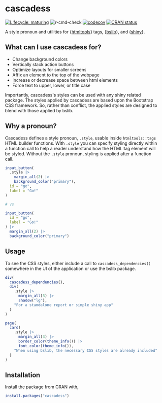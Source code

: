 # cascadess

[![Lifecycle: maturing](https://img.shields.io/badge/lifecycle-maturing-blue.svg)](https://www.tidyverse.org/lifecycle/#maturing)
![r-cmd-check](https://github.com/nteetor/cascadess/workflows/r-cmd-check/badge.svg)
[![codecov](https://codecov.io/github/nteetor/cascadess/branch/main/graph/badge.svg?token=iqPqX81732)](https://codecov.io/github/nteetor/cascadess)
[![CRAN status](https://www.r-pkg.org/badges/version/cascadess)](https://CRAN.R-project.org/package=cascadess)

A style pronoun and utilities for {[htmltools](https://github.com/rstudio/htmltools)} tags, {[bslib](https://github.com/rstudio/bslib)}, and {[shiny](https://github.com/rstudio/shiny)}.

## What can I use cascadess for?

* Change background colors
* Vertically stack action buttons
* Optimize layouts for smaller screens
* Affix an element to the top of the webpage
* Increase or decrease space between html elements
* Force text to upper, lower, or title case

Importantly, cascadess's styles can be used with any shiny related package. The
styles applied by cascadess are based upon the Bootstrap CSS framework. So,
rather than conflict, the applied styles are designed to blend with those
applied by bslib.

## Why a pronoun?

Cascadess defines a style pronoun, `.style`, usable inside `htmltools::tags`
HTML builder functions. With `.style` you can specify styling directly within a
function call to help a reader understand how the HTML tag element will be
styled. Without the `.style` pronoun, styling is applied after a function call.

```R
input_button(
  .style |>
    margin_all(2) |>
    background_color("primary"),
  id = "go",
  label = "Go!"
)

# vs

input_button(
  id = "go",
  label = "Go!"
) |>
  margin_all(2) |>
  background_color("primary")
```

## Usage

To see the CSS styles, either include a call to `cascadess_dependencies()` somewhere in the UI of the application or use the bslib package.

``` R
div(
  cascadess_dependencies(),
  div(
    .style |>
      margin_all(3) |>
      shadow("lg"),
    "For a standalone report or simple shiny app"
  )
)
```

```R
page(
  card(
    .style |>
      margin_all(3) |>
      border_color(theme_info()) |>
      font_color(theme_info()),
    "When using bslib, the necessary CSS styles are already included"
  )
)
```

## Installation

Install the package from CRAN with,

``` R
install.packages("cascadess")
```
